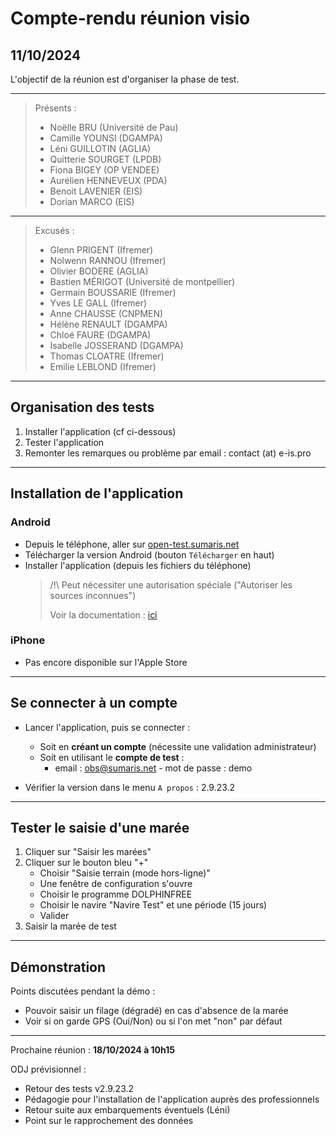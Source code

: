 # Compte-rendu réunion visio
## 11/10/2024

L'objectif de la réunion est d'organiser la phase de test.


---

> Présents :
>
> - Noëlle BRU (Université de Pau)
> - Camille YOUNSI (DGAMPA)
> - Léni GUILLOTIN (AGLIA)
> - Quitterie SOURGET (LPDB)
> - Fiona BIGEY (OP VENDEE)
> - Aurélien HENNEVEUX (PDA)
> - Benoit LAVENIER (EIS)
> - Dorian MARCO (EIS)

---

> Excusés :
>
> - Glenn PRIGENT (Ifremer)
> - Nolwenn RANNOU (Ifremer)
> - Olivier BODERE (AGLIA)
> - Bastien MÉRIGOT (Université de montpellier)
> - Germain BOUSSARIE (Ifremer)
> - Yves LE GALL (Ifremer)
> - Anne CHAUSSE (CNPMEN)
> - Hélène RENAULT (DGAMPA)
> - Chloé FAURE (DGAMPA)
> - Isabelle JOSSERAND (DGAMPA)
> - Thomas CLOATRE (Ifremer)
> - Emilie LEBLOND (Ifremer)

---
## Organisation des tests



1. Installer l'application (cf ci-dessous)
2. Tester l'application
3. Remonter les remarques ou problème par email : contact (at) e-is.pro

---
## Installation de l'application
###  Android
  - Depuis le téléphone, aller sur [open-test.sumaris.net](https://open-test.sumaris.net)
  - Télécharger la version Android (bouton `Télécharger` en haut)
  - Installer l'application (depuis les fichiers du téléphone)
    > /!\ Peut nécessiter une autorisation spéciale ("Autoriser les sources inconnues")
    > 
    > Voir la documentation : [ici](https://www.frandroid.com/comment-faire/tutoriaux/184151_comment-installer-un-fichier-apk-sur-son-terminal-android#installer-lapk)

### iPhone 
  - Pas encore disponible sur l'Apple Store

---
## Se connecter à un compte

- Lancer l'application, puis se connecter :
  - Soit en **créant un compte** (nécessite une validation administrateur)
  - Soit en utilisant le **compte de test** : 
    - email : obs@sumaris.net - mot de passe : demo

- Vérifier la version dans le menu `A propos` : 2.9.23.2

---
## Tester le saisie d'une marée

1. Cliquer sur "Saisir les marées"
2. Cliquer sur le bouton bleu "+"
   - Choisir "Saisie terrain (mode hors-ligne)"
   - Une fenêtre de configuration s'ouvre
   - Choisir le programme DOLPHINFREE
   - Choisir le navire "Navire Test" et une période (15 jours)
   - Valider
3. Saisir la marée de test

---
## Démonstration

Points discutées pendant la démo :
- Pouvoir saisir un filage (dégradé) en cas d'absence de la marée
- Voir si on garde GPS (Oui/Non) ou si l'on met "non" par défaut

---

Prochaine réunion : **18/10/2024 à 10h15**

ODJ prévisionnel :
- Retour des tests v2.9.23.2
- Pédagogie pour l'installation de l'application auprès des professionnels
- Retour suite aux embarquements éventuels (Léni)
- Point sur le rapprochement des données
